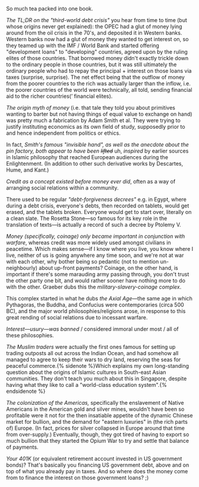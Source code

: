 ---
---

So much tea packed into one book.

_The <span class='small-caps'>TL;DR</span> on the "third-world debt crisis"_ you hear from time to
time (but whose origins never get explained): the <span class='small-caps'>OPEC</span> had a glut of
money lying around from the oil crisis in the 70's, and deposited it in
Western banks. Western banks now had a glut of money they wanted to get
interest on, so they teamed up with the <span class='small-caps'>IMF</span> / World Bank and started
offering "development loans" to "developing" countries, agreed upon by the
ruling elites of those countries. That borrowed money didn't exactly trickle
down to the ordinary people in those countries, but it was still ultimately
the ordinary people who had to repay the principal + interest on those loans
via taxes (surprise, surprise). The net effect being that the outflow of money
from the poorer countries to the rich was actually larger than the inflow,
i.e. the poorer countries of the world were technically, all told, sending
financial aid to the richer countries(’ financial elites).

_The origin myth of money_ (i.e. that tale they told you about primitives
wanting to barter but not having things of equal value to exchange on hand)
was pretty much a fabrication by Adam Smith et al. They were trying to justify
instituting economics as its own field of study, supposedly prior to and hence
independent from politics or ethics.

In fact, _Smith's famous "invisible hand", as well as the anecdote about the
pin factory, both appear to have been ~~lifted~~_ uh, _inspired_ by earlier
sources in Islamic philosophy that reached European audiences during the
Enlightenment. (In addition to other such derivative works by Descartes, Hume,
and Kant.)

_Credit as a concept existed before money ever did_, often as a way of
arranging social relations within a community.

There used to be regular _"debt-forgiveness decrees"_ e.g. in Egypt, where
during a debt crisis, everyone's debts, then recorded on tablets, would get
erased, and the tablets broken. Everyone would get to start over, literally on
a clean slate. The Rosetta Stone—so famous for its key role in the translation
of texts—is actually a record of such a decree by Ptolemy V.

_Money (specifically, coinage) only became important in conjunction with
warfare_, whereas credit was more widely used amongst civilians in peacetime.
Which makes sense—if I know where you live, you know where I live, neither of
us is going anywhere any time soon, and we're not at war with each other, why
bother being so pedantic (not to mention un-neighbourly) about up-front
payments? Coinage, on the other hand, is important if there's some marauding
army passing through, you don't trust the other party one bit, and would
rather sooner have nothing more to do with the other. Graeber dubs this the
_military-slavery-coinage complex_.

This complex started in what he dubs _the Axial Age_—the same age in which
Pythagoras, the Buddha, and Confucius were contemporaries (circa 500 <span class='small-caps'>BC</span>), and the major world philosophies/religions arose, in response to this
great rending of social relations due to incessant warfare.

_Interest—usury—was banned_ / considered immoral under most / all of these
philosophies.

_The Muslim traders_ were actually the first ones famous for setting up trading
outposts all out across the Indian Ocean, and had somehow all managed to agree
to keep their wars to dry land, reserving the seas for peaceful commerce.{%
sidenote %}Which explains my own long-standing question about the origins of
Islamic cultures in South-east Asian communities. They don't teach you much
about this in Singapore, despite having what they like to call a "world-class
education system".{% endsidenote %}

_The colonization of the Americas,_ specifically the enslavement of Native
Americans in the American gold and silver mines, wouldn't have been so
profitable were it not for the then insatiable appetite of the dynamic Chinese
market for bullion, and the demand for "eastern luxuries" in (the rich parts
of) Europe. (In fact, prices for silver collapsed in Europe around that time
from over-supply.) Eventually, though, they got tired of having to export so
much bullion that they started the Opium War to try and settle that balance of
payments.

_Your 401K_ (or equivalent retirement account invested in <span class='small-caps'>US</span> government
bonds)? That's basically you financing <span class='small-caps'>US</span> government debt, above and
on top of what you already pay in taxes. And so where does the money come from
to finance the interest on those government loans? ;)
